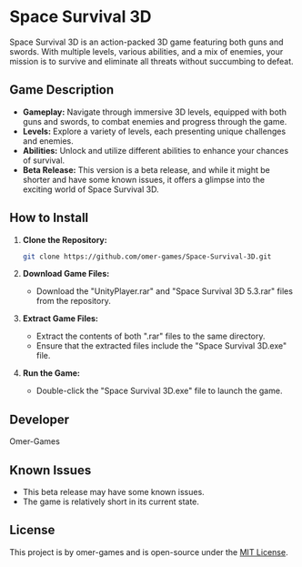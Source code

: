 # Space Survival 3D

Space Survival 3D is an action-packed 3D game featuring both guns and swords. With multiple levels, various abilities, and a mix of enemies, your mission is to survive and eliminate all threats without succumbing to defeat.

## Game Description

- **Gameplay:** Navigate through immersive 3D levels, equipped with both guns and swords, to combat enemies and progress through the game.
- **Levels:** Explore a variety of levels, each presenting unique challenges and enemies.
- **Abilities:** Unlock and utilize different abilities to enhance your chances of survival.
- **Beta Release:** This version is a beta release, and while it might be shorter and have some known issues, it offers a glimpse into the exciting world of Space Survival 3D.

## How to Install

1. **Clone the Repository:**

    ```bash
    git clone https://github.com/omer-games/Space-Survival-3D.git
    ```

2. **Download Game Files:**

    - Download the "UnityPlayer.rar" and "Space Survival 3D 5.3.rar" files from the repository.

3. **Extract Game Files:**

    - Extract the contents of both ".rar" files to the same directory.
    - Ensure that the extracted files include the "Space Survival 3D.exe" file.

4. **Run the Game:**

    - Double-click the "Space Survival 3D.exe" file to launch the game.

## Developer

Omer-Games

## Known Issues

- This beta release may have some known issues.
- The game is relatively short in its current state.

## License

This project is by omer-games and is open-source under the [MIT License](LICENSE).
